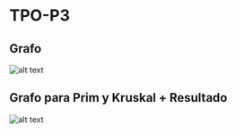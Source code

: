 # TPO-P3
## Grafo
![alt text](https://i.ibb.co/GV4s3xb/Grafo.png)
## Grafo para Prim y Kruskal + Resultado
![alt text](https://i.ibb.co/LvkZ1F2/Grafo-K-resultado.png)
